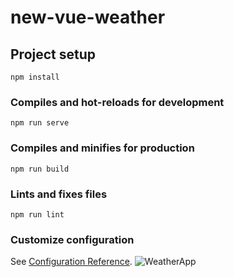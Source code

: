 # new-vue-weather

## Project setup
```
npm install
```

### Compiles and hot-reloads for development
```
npm run serve
```

### Compiles and minifies for production
```
npm run build
```

### Lints and fixes files
```
npm run lint
```

### Customize configuration
See [Configuration Reference](https://cli.vuejs.org/config/).
![WeatherApp](https://user-images.githubusercontent.com/96576533/180634594-32172f20-fea5-48e9-8f8f-d3cd9e8218e3.JPG)
